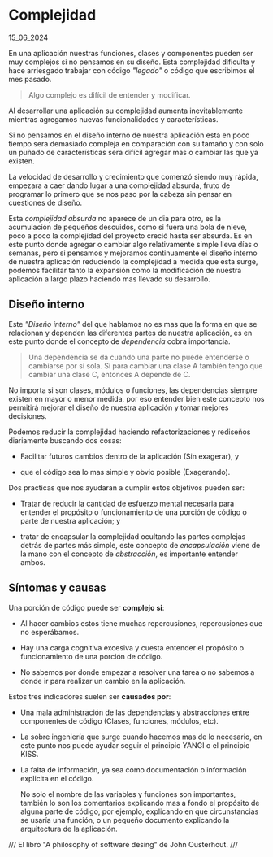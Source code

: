 # Complejidad
15_06_2024

En una aplicación nuestras funciones, clases y componentes pueden ser muy complejos si no pensamos en su diseño. Esta complejidad dificulta y hace arriesgado trabajar con código *"legado"* o código que escribimos el mes pasado.

> Algo complejo es difícil de entender y modificar. 

Al desarrollar una aplicación su complejidad aumenta inevitablemente mientras agregamos nuevas funcionalidades y características. 

Si no pensamos en el diseño interno de nuestra aplicación esta en poco tiempo sera demasiado compleja en comparación con su tamaño y con solo un puñado de características sera difícil agregar mas o cambiar las que ya existen. 

La velocidad de desarrollo y crecimiento que comenzó siendo muy rápida, empezara a caer dando lugar a una complejidad absurda, fruto de programar lo primero que se nos paso por la cabeza sin pensar en cuestiones de diseño.

Esta *complejidad absurda* no aparece de un dia para otro, es la acumulación de pequeños descuidos, como si fuera una bola de nieve, poco a poco la complejidad del proyecto creció hasta ser absurda. Es en este punto donde agregar o cambiar algo relativamente simple lleva días o semanas, pero si pensamos y mejoramos continuamente el diseño interno de nuestra aplicación reduciendo la complejidad a medida que esta surge, podemos facilitar tanto la expansión como la modificación de nuestra aplicación a largo plazo haciendo mas llevado su desarrollo.

## Diseño interno

Este *"Diseño interno"* del que hablamos no es mas que la forma en que se relacionan y dependen las diferentes partes de nuestra aplicación, es en este punto donde el concepto de *dependencia* cobra importancia.

> Una dependencia se da cuando una parte no puede entenderse o cambiarse por si sola. Si para cambiar una clase A también tengo que cambiar una clase C, entonces A depende de C. 

No importa si son clases, módulos o funciones, las dependencias siempre existen en mayor o menor medida, por eso entender bien este concepto nos permitirá mejorar el diseño de nuestra aplicación y tomar mejores decisiones.

Podemos reducir la complejidad haciendo refactorizaciones y rediseños diariamente buscando dos cosas:

* Facilitar futuros cambios dentro de la aplicación (Sin exagerar), y

* que el código sea lo mas simple y obvio posible (Exagerando).

Dos practicas que nos ayudaran a cumplir estos objetivos pueden ser:

* Tratar de reducir la cantidad de esfuerzo mental necesaria para entender el propósito o funcionamiento de una porción de código o parte de nuestra aplicación; y

* tratar de encapsular la complejidad ocultando las partes complejas detrás de partes más simple, este concepto de *encapsulación* viene de la mano con el concepto de *abstracción*, es importante entender ambos.

## Síntomas y causas

Una porción de código puede ser **complejo si**:

* Al hacer cambios estos tiene muchas repercusiones, repercusiones que no esperábamos.

* Hay una carga cognitiva excesiva y cuesta entender el propósito o funcionamiento de una porción de código.

* No sabemos por donde empezar a resolver una tarea o no sabemos a donde ir para realizar un cambio en la aplicación.

Estos tres indicadores suelen ser **causados por**:

* Una mala administración de las dependencias y abstracciones entre componentes de código (Clases, funciones, módulos, etc).

* La sobre ingeniería que surge cuando hacemos mas de lo necesario, en este punto nos puede ayudar seguir el principio YANGI o el principio KISS.

* La falta de información, ya sea como documentación o información explicita en el código. 
	
	No solo el nombre de las variables y funciones son importantes, también lo son los comentarios explicando mas a fondo el propósito de alguna parte de código, por ejemplo, explicando en que circunstancias se usaría una función, o un pequeño documento explicando la arquitectura de la aplicación.

///
El libro "A philosophy of software desing" de John Ousterhout.
///